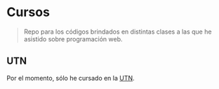 # Cursos

>Repo para los códigos brindados en distintas clases a las que he asistido sobre programación web.

## UTN

Por el momento, sólo he cursado en la [UTN](/www/curso/utn/).
